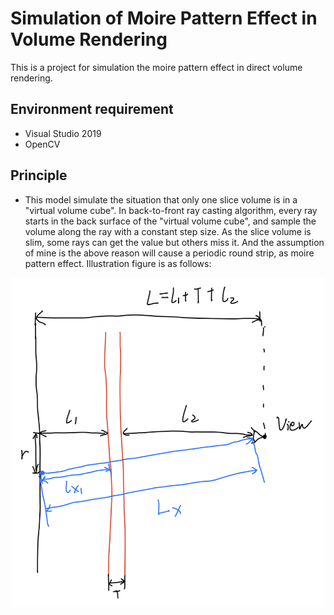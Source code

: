 # Simulation of Moire Pattern Effect in Volume Rendering
This is a project for simulation the moire pattern effect in direct volume rendering.

## Environment requirement
* Visual Studio 2019
* OpenCV

## Principle
* This model simulate the situation that only one slice volume is in a "virtual volume cube". In back-to-front ray casting algorithm, every ray starts in the back surface of the "virtual volume cube", and sample the volume along the ray with a constant step size. As the slice volume is slim, some rays can get the value but others miss it. And the assumption of mine is the above reason will cause a periodic round strip, as moire pattern effect. Illustration figure is as follows:

<div align=center>
<img src="Illustration_Figure.png" alt="Illustration_Figure" width = "500px" />
</div>
